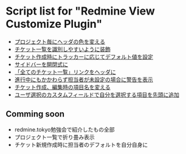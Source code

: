# Script list for "Redmine View Customize Plugin"

* [プロジェクト毎にヘッダの色を変える](https://github.com/onozaty/redmine-view-customize-scripts/blob/master/change_header_color_by_project.css)
* [チケット一覧を識別しやすいように装飾](https://github.com/onozaty/redmine-view-customize-scripts/blob/master/decorate_issue_list.css)
* [チケット作成時にトラッカーに応じてデフォルト値を設定](https://github.com/onozaty/redmine-view-customize-scripts/blob/master/set_default_value_at_change_tracker.js)
* [サイドバーを開閉式に](https://github.com/onozaty/redmine-view-customize-scripts/blob/master/toggle_sidebar.js)
* [「全てのチケット一覧」リンクをヘッダに](https://github.com/onozaty/redmine-view-customize-scripts/blob/master/add_issues_link_on_header.js)
* [進行中にもかかわらず担当者が未設定の場合に警告を表示](https://github.com/onozaty/redmine-view-customize-scripts/blob/master/show_alert_if_not_assign.js)
* [チケット作成、編集時の項目名を変える](https://github.com/onozaty/redmine-view-customize-scripts/blob/master/show_alert_if_not_assign.js)
* [ユーザ選択のカスタムフィールドで自分を選択する項目を先頭に追加](https://github.com/onozaty/redmine-view-customize-scripts/blob/master/add_me_for_custome_users_field.js)

## Comming soon

* redmine.tokyo勉強会で紹介したもの全部
* プロジェクト一覧で折り畳み表示
* チケット新規作成時に担当者のデフォルトを自分自身に
